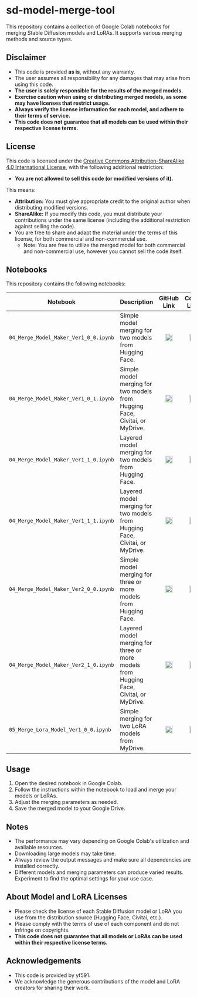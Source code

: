 # sd-model-merge-tool

This repository contains a collection of Google Colab notebooks for merging Stable Diffusion models and LoRAs. It supports various merging methods and source types.

## Disclaimer

*   This code is provided **as is**, without any warranty.
*   The user assumes all responsibility for any damages that may arise from using this code.
*   **The user is solely responsible for the results of the merged models.**
*   **Exercise caution when using or distributing merged models, as some may have licenses that restrict usage.**
*   **Always verify the license information for each model, and adhere to their terms of service.**
*   **This code does not guarantee that all models can be used within their respective license terms.**

## License

This code is licensed under the [Creative Commons Attribution-ShareAlike 4.0 International License](https://creativecommons.org/licenses/by-sa/4.0/), with the following additional restriction:

*   **You are not allowed to sell this code (or modified versions of it).**

This means:

*   **Attribution:** You must give appropriate credit to the original author when distributing modified versions.
*   **ShareAlike:** If you modify this code, you must distribute your contributions under the same license (including the additional restriction against selling the code).
*   You are free to share and adapt the material under the terms of this license, for both commercial and non-commercial use.
    * Note: You are free to utilize the merged model for both commercial and non-commercial use, however you cannot sell the code itself.

## Notebooks

This repository contains the following notebooks:

| Notebook                                          | Description                                                                                                | GitHub Link                                                                                                                              | Colab Link                                                                                                                                |
| ------------------------------------------------- | ---------------------------------------------------------------------------------------------------------- | --------------------------------------------------------------------------------------------------------------------------------------- | ----------------------------------------------------------------------------------------------------------------------------------------- |
| `04_Merge_Model_Maker_Ver1_0_0.ipynb`             | Simple model merging for two models from Hugging Face.                                                    | <div style="text-align: center;">[<img src="https://github.githubassets.com/images/modules/logos_page/GitHub-Mark.png" width="20" height="20" alt="GitHub" />](https://github.com/yf591/sd-model-merge-tool/blob/main/04_Merge_Model_Maker_Ver1_0_0.ipynb)</div>  |  <div style="text-align: center;">[<img src="https://colab.research.google.com/img/colab_favicon_256px.png" width="20" height="20" alt="Colab" />](https://colab.research.google.com/github/yf591/sd-model-merge-tool/blob/main/04_Merge_Model_Maker_Ver1_0_0.ipynb)</div> |
| `04_Merge_Model_Maker_Ver1_0_1.ipynb`             | Simple model merging for two models from Hugging Face, Civitai, or MyDrive.                                | <div style="text-align: center;">[<img src="https://github.githubassets.com/images/modules/logos_page/GitHub-Mark.png" width="20" height="20" alt="GitHub" />](https://github.com/yf591/sd-model-merge-tool/blob/main/04_Merge_Model_Maker_Ver1_0_1.ipynb)</div>  |  <div style="text-align: center;">[<img src="https://colab.research.google.com/img/colab_favicon_256px.png" width="20" height="20" alt="Colab" />](https://colab.research.google.com/github/yf591/sd-model-merge-tool/blob/main/04_Merge_Model_Maker_Ver1_0_1.ipynb)</div> |
| `04_Merge_Model_Maker_Ver1_1_0.ipynb`             | Layered model merging for two models from Hugging Face.                                                  | <div style="text-align: center;">[<img src="https://github.githubassets.com/images/modules/logos_page/GitHub-Mark.png" width="20" height="20" alt="GitHub" />](https://github.com/yf591/sd-model-merge-tool/blob/main/04_Merge_Model_Maker_Ver1_1_0.ipynb)</div>  |  <div style="text-align: center;">[<img src="https://colab.research.google.com/img/colab_favicon_256px.png" width="20" height="20" alt="Colab" />](https://colab.research.google.com/github/yf591/sd-model-merge-tool/blob/main/04_Merge_Model_Maker_Ver1_1_0.ipynb)</div> |
| `04_Merge_Model_Maker_Ver1_1_1.ipynb`             | Layered model merging for two models from Hugging Face, Civitai, or MyDrive.                              | <div style="text-align: center;">[<img src="https://github.githubassets.com/images/modules/logos_page/GitHub-Mark.png" width="20" height="20" alt="GitHub" />](https://github.com/yf591/sd-model-merge-tool/blob/main/04_Merge_Model_Maker_Ver1_1_1.ipynb)</div>  |  <div style="text-align: center;">[<img src="https://colab.research.google.com/img/colab_favicon_256px.png" width="20" height="20" alt="Colab" />](https://colab.research.google.com/github/yf591/sd-model-merge-tool/blob/main/04_Merge_Model_Maker_Ver1_1_1.ipynb)</div> |
| `04_Merge_Model_Maker_Ver2_0_0.ipynb`             | Simple model merging for three or more models from Hugging Face.                                        | <div style="text-align: center;">[<img src="https://github.githubassets.com/images/modules/logos_page/GitHub-Mark.png" width="20" height="20" alt="GitHub" />](https://github.com/yf591/sd-model-merge-tool/blob/main/04_Merge_Model_Maker_Ver2_0_0.ipynb)</div>  |  <div style="text-align: center;">[<img src="https://colab.research.google.com/img/colab_favicon_256px.png" width="20" height="20" alt="Colab" />](https://colab.research.google.com/github/yf591/sd-model-merge-tool/blob/main/04_Merge_Model_Maker_Ver2_0_0.ipynb)</div> |
| `04_Merge_Model_Maker_Ver2_1_0.ipynb`             | Layered model merging for three or more models from Hugging Face, Civitai, or MyDrive.                     | <div style="text-align: center;">[<img src="https://github.githubassets.com/images/modules/logos_page/GitHub-Mark.png" width="20" height="20" alt="GitHub" />](https://github.com/yf591/sd-model-merge-tool/blob/main/04_Merge_Model_Maker_Ver2_1_0.ipynb)</div>  |  <div style="text-align: center;">[<img src="https://colab.research.google.com/img/colab_favicon_256px.png" width="20" height="20" alt="Colab" />](https://colab.research.google.com/github/yf591/sd-model-merge-tool/blob/main/04_Merge_Model_Maker_Ver2_1_0.ipynb)</div> |
| `05_Merge_Lora_Model_Ver1_0_0.ipynb`              | Simple merging for two LoRA models from MyDrive.                                                         | <div style="text-align: center;">[<img src="https://github.githubassets.com/images/modules/logos_page/GitHub-Mark.png" width="20" height="20" alt="GitHub" />](https://github.com/yf591/sd-model-merge-tool/blob/main/05_Merge_Lora_Model_Ver1_0_0.ipynb)</div>   |  <div style="text-align: center;">[<img src="https://colab.research.google.com/img/colab_favicon_256px.png" width="20" height="20" alt="Colab" />](https://colab.research.google.com/github/yf591/sd-model-merge-tool/blob/main/05_Merge_Lora_Model_Ver1_0_0.ipynb)</div>  |


## Usage

1.  Open the desired notebook in Google Colab.
2.  Follow the instructions within the notebook to load and merge your models or LoRAs.
3.  Adjust the merging parameters as needed.
4.  Save the merged model to your Google Drive.

## Notes

*   The performance may vary depending on Google Colab's utilization and available resources.
*   Downloading large models may take time.
*   Always review the output messages and make sure all dependencies are installed correctly.
*   Different models and merging parameters can produce varied results. Experiment to find the optimal settings for your use case.

## About Model and LoRA Licenses

*   Please check the license of each Stable Diffusion model or LoRA you use from the distribution source (Hugging Face, Civitai, etc.).
*   Please comply with the terms of use of each component and do not infringe on copyrights.
*   **This code does not guarantee that all models or LoRAs can be used within their respective license terms.**

## Acknowledgements

*   This code is provided by yf591.
*   We acknowledge the generous contributions of the model and LoRA creators for sharing their work.
